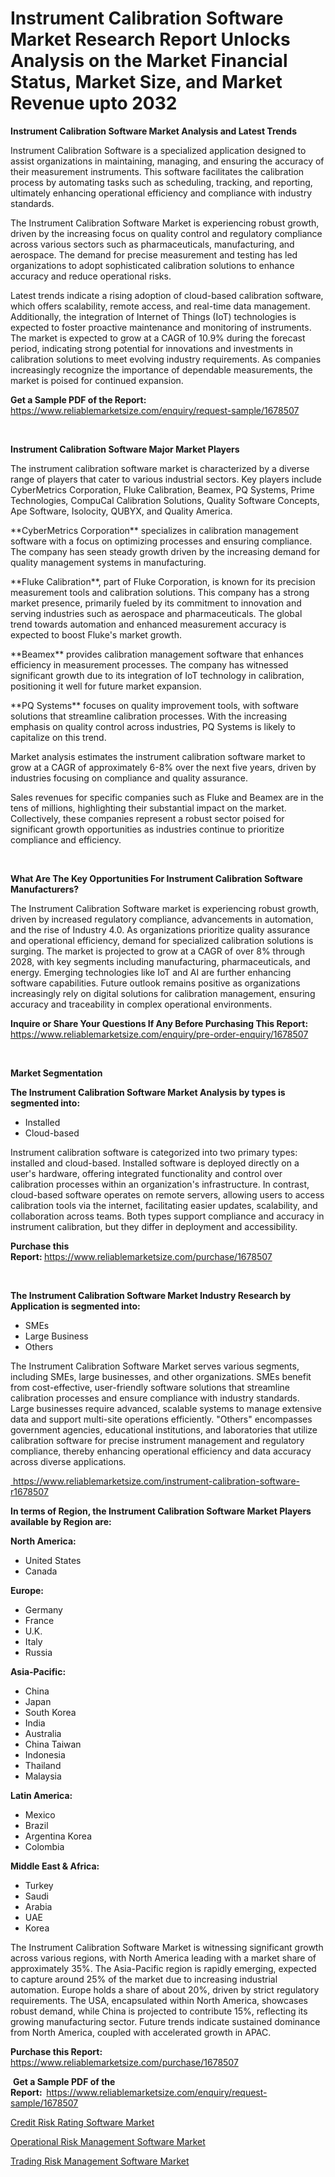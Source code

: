 <p><h1>Instrument Calibration Software Market Research Report Unlocks Analysis on the Market Financial Status, Market Size, and Market Revenue upto 2032</h1></p><p><strong>Instrument Calibration Software Market Analysis and Latest Trends</strong></p>
<p><p>Instrument Calibration Software is a specialized application designed to assist organizations in maintaining, managing, and ensuring the accuracy of their measurement instruments. This software facilitates the calibration process by automating tasks such as scheduling, tracking, and reporting, ultimately enhancing operational efficiency and compliance with industry standards.</p><p>The Instrument Calibration Software Market is experiencing robust growth, driven by the increasing focus on quality control and regulatory compliance across various sectors such as pharmaceuticals, manufacturing, and aerospace. The demand for precise measurement and testing has led organizations to adopt sophisticated calibration solutions to enhance accuracy and reduce operational risks. </p><p>Latest trends indicate a rising adoption of cloud-based calibration software, which offers scalability, remote access, and real-time data management. Additionally, the integration of Internet of Things (IoT) technologies is expected to foster proactive maintenance and monitoring of instruments. The market is expected to grow at a CAGR of 10.9% during the forecast period, indicating strong potential for innovations and investments in calibration solutions to meet evolving industry requirements. As companies increasingly recognize the importance of dependable measurements, the market is poised for continued expansion.</p></p>
<p><strong>Get a Sample PDF of the Report:&nbsp;</strong> <a href="https://www.reliablemarketsize.com/enquiry/request-sample/1678507?utm_campaign=1832&utm_medium=2&utm_source=Github&utm_content=ia&utm_term=09032025&utm_id=instrument-calibration-software">https://www.reliablemarketsize.com/enquiry/request-sample/1678507</a></p>
<p>&nbsp;</p>
<p><strong>Instrument Calibration Software Major Market Players</strong></p>
<p><p>The instrument calibration software market is characterized by a diverse range of players that cater to various industrial sectors. Key players include CyberMetrics Corporation, Fluke Calibration, Beamex, PQ Systems, Prime Technologies, CompuCal Calibration Solutions, Quality Software Concepts, Ape Software, Isolocity, QUBYX, and Quality America. </p><p>**CyberMetrics Corporation** specializes in calibration management software with a focus on optimizing processes and ensuring compliance. The company has seen steady growth driven by the increasing demand for quality management systems in manufacturing.</p><p>**Fluke Calibration**, part of Fluke Corporation, is known for its precision measurement tools and calibration solutions. This company has a strong market presence, primarily fueled by its commitment to innovation and serving industries such as aerospace and pharmaceuticals. The global trend towards automation and enhanced measurement accuracy is expected to boost Fluke's market growth.</p><p>**Beamex** provides calibration management software that enhances efficiency in measurement processes. The company has witnessed significant growth due to its integration of IoT technology in calibration, positioning it well for future market expansion.</p><p>**PQ Systems** focuses on quality improvement tools, with software solutions that streamline calibration processes. With the increasing emphasis on quality control across industries, PQ Systems is likely to capitalize on this trend.</p><p>Market analysis estimates the instrument calibration software market to grow at a CAGR of approximately 6-8% over the next five years, driven by industries focusing on compliance and quality assurance. </p><p>Sales revenues for specific companies such as Fluke and Beamex are in the tens of millions, highlighting their substantial impact on the market. Collectively, these companies represent a robust sector poised for significant growth opportunities as industries continue to prioritize compliance and efficiency.</p></p>
<p>&nbsp;</p>
<p><strong>What Are The Key Opportunities For Instrument Calibration Software Manufacturers?</strong></p>
<p><p>The Instrument Calibration Software market is experiencing robust growth, driven by increased regulatory compliance, advancements in automation, and the rise of Industry 4.0. As organizations prioritize quality assurance and operational efficiency, demand for specialized calibration solutions is surging. The market is projected to grow at a CAGR of over 8% through 2028, with key segments including manufacturing, pharmaceuticals, and energy. Emerging technologies like IoT and AI are further enhancing software capabilities. Future outlook remains positive as organizations increasingly rely on digital solutions for calibration management, ensuring accuracy and traceability in complex operational environments.</p></p>
<p><strong>Inquire or Share Your Questions If Any Before Purchasing This Report:</strong> <a href="https://www.reliablemarketsize.com/enquiry/pre-order-enquiry/1678507?utm_campaign=1832&utm_medium=2&utm_source=Github&utm_content=ia&utm_term=09032025&utm_id=instrument-calibration-software">https://www.reliablemarketsize.com/enquiry/pre-order-enquiry/1678507</a></p>
<p>&nbsp;</p>
<p><strong>Market Segmentation</strong></p>
<p><strong>The Instrument Calibration Software Market Analysis by types is segmented into:</strong></p>
<p><ul><li>Installed</li><li>Cloud-based</li></ul></p>
<p><p>Instrument calibration software is categorized into two primary types: installed and cloud-based. Installed software is deployed directly on a user's hardware, offering integrated functionality and control over calibration processes within an organization's infrastructure. In contrast, cloud-based software operates on remote servers, allowing users to access calibration tools via the internet, facilitating easier updates, scalability, and collaboration across teams. Both types support compliance and accuracy in instrument calibration, but they differ in deployment and accessibility.</p></p>
<p><strong>Purchase this Report:&nbsp;</strong><a href="https://www.reliablemarketsize.com/purchase/1678507?utm_campaign=1832&utm_medium=2&utm_source=Github&utm_content=ia&utm_term=09032025&utm_id=instrument-calibration-software">https://www.reliablemarketsize.com/purchase/1678507</a></p>
<p>&nbsp;</p>
<p><strong>The Instrument Calibration Software Market Industry Research by Application is segmented into:</strong></p>
<p><ul><li>SMEs</li><li>Large Business</li><li>Others</li></ul></p>
<p><p>The Instrument Calibration Software Market serves various segments, including SMEs, large businesses, and other organizations. SMEs benefit from cost-effective, user-friendly software solutions that streamline calibration processes and ensure compliance with industry standards. Large businesses require advanced, scalable systems to manage extensive data and support multi-site operations efficiently. "Others" encompasses government agencies, educational institutions, and laboratories that utilize calibration software for precise instrument management and regulatory compliance, thereby enhancing operational efficiency and data accuracy across diverse applications.</p></p>
<p><a href="https://www.reliablemarketsize.com/instrument-calibration-software-r1678507?utm_campaign=1832&utm_medium=2&utm_source=Github&utm_content=ia&utm_term=09032025&utm_id=instrument-calibration-software">&nbsp;https://www.reliablemarketsize.com/instrument-calibration-software-r1678507</a></p>
<p><strong>In terms of Region, the Instrument Calibration Software Market Players available by Region are:</strong></p>
<p>
    <p> <strong> North America: </strong>
        <ul>
            <li>United States</li>
            <li>Canada</li>
        </ul>
        </p> 
    <p> <strong> Europe: </strong>
        <ul>
            <li>Germany</li>
            <li>France</li>
            <li>U.K.</li>
            <li>Italy</li>
            <li>Russia</li>
        </ul>
        </p> 
    <p> <strong> Asia-Pacific: </strong>
        <ul>
            <li>China</li>
            <li>Japan</li>
            <li>South Korea</li>
            <li>India</li>
            <li>Australia</li>
            <li>China Taiwan</li>
            <li>Indonesia</li>
            <li>Thailand</li>
            <li>Malaysia</li>
        </ul>
        </p> 
    <p> <strong> Latin America: </strong>
        <ul>
            <li>Mexico</li>
            <li>Brazil</li>
            <li>Argentina Korea</li>
            <li>Colombia</li>
        </ul>
        </p> 
    <p> <strong> Middle East & Africa: </strong>
        <ul>
            <li>Turkey</li>
            <li>Saudi</li>
            <li>Arabia</li>
            <li>UAE</li>
            <li>Korea</li>
        </ul>
    </p>
    </p>
<p><p>The Instrument Calibration Software Market is witnessing significant growth across various regions, with North America leading with a market share of approximately 35%. The Asia-Pacific region is rapidly emerging, expected to capture around 25% of the market due to increasing industrial automation. Europe holds a share of about 20%, driven by strict regulatory requirements. The USA, encapsulated within North America, showcases robust demand, while China is projected to contribute 15%, reflecting its growing manufacturing sector. Future trends indicate sustained dominance from North America, coupled with accelerated growth in APAC.</p></p>
<p><strong>Purchase this Report: </strong><a href="https://www.reliablemarketsize.com/purchase/1678507?utm_campaign=1832&utm_medium=2&utm_source=Github&utm_content=ia&utm_term=09032025&utm_id=instrument-calibration-software">https://www.reliablemarketsize.com/purchase/1678507</a></p>
<p>&nbsp;<strong>Get a Sample PDF of the Report:&nbsp;&nbsp;</strong><a href="https://www.reliablemarketsize.com/enquiry/request-sample/1678507?utm_campaign=1832&utm_medium=2&utm_source=Github&utm_content=ia&utm_term=09032025&utm_id=instrument-calibration-software">https://www.reliablemarketsize.com/enquiry/request-sample/1678507</a></p>
<p><strong></strong></p>
<p><p><a href="https://github.com/stuwinawisa/Market-Research-Report-List-1/blob/main/credit-risk-rating-software-market.md?utm_campaign=1832&utm_medium=2&utm_source=Github&utm_content=ia&utm_term=09032025&utm_id=instrument-calibration-software">Credit Risk Rating Software Market</a></p><p><a href="https://github.com/phillpfantis/Market-Research-Report-List-1/blob/main/operational-risk-management-software-market.md?utm_campaign=1832&utm_medium=2&utm_source=Github&utm_content=ia&utm_term=09032025&utm_id=instrument-calibration-software">Operational Risk Management Software Market</a></p><p><a href="https://github.com/AKSHATREPORTPRIME/Market-Research-Report-List-7/blob/main/trading-risk-management-software-market.md?utm_campaign=1832&utm_medium=2&utm_source=Github&utm_content=ia&utm_term=09032025&utm_id=instrument-calibration-software">Trading Risk Management Software Market</a></p></p>